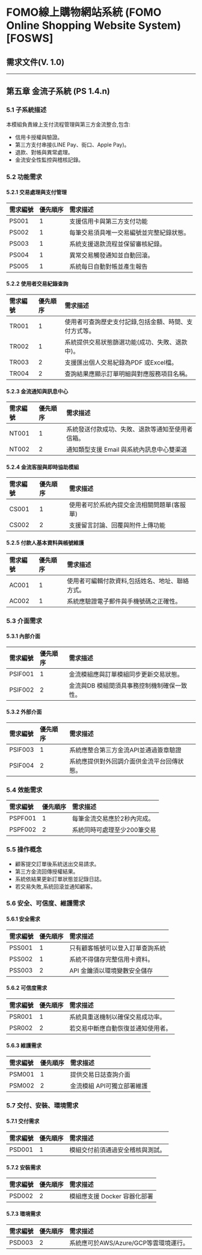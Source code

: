 # FOMO線上購物網站系統 (FOMO Online Shopping Website System) [FOSWS]
## 需求文件(V. 1.0)

---

## 第五章 金流子系統 (PS 1.4.n)

### 5.1 子系統描述
本模組負責線上支付流程管理與第三方金流整合,包含:
* 信用卡授權與驗證。
* 第三方支付串接(LINE Pay、街口、Apple Pay)。
* 退款、對帳與異常處理。
* 金流安全性監控與稽核記錄。

### 5.2 功能需求

#### 5.2.1 交易處理與支付管理

| 需求編號 | 優先順序 | 需求描述 |
| :--- | :--- | :--- |
| PS001 | 1 | 支援信用卡與第三方支付功能 |
| PS002 | 1 | 每筆交易須具唯一交易編號並完整紀錄狀態。 |
| PS003 | 1 | 系統支援退款流程並保留審核紀錄。 |
| PS004 | 1 | 異常交易觸發通知並自動回滾。 |
| PS005 | 1 | 系統每日自動對帳並產生報告 |

#### 5.2.2 使用者交易紀錄查詢

| 需求編號 | 優先順序 | 需求描述 |
| :--- | :--- | :--- |
| TR001 | 1 | 使用者可查詢歷史支付記錄,包括金額、時間、支付方式等。 |
| TR002 | 1 | 系統提供交易狀態篩選功能(成功、失敗、退款中)。 |
| TR003 | 2 | 支援匯出個人交易紀錄為PDF 或Excel檔。 |
| TR004 | 2 | 查詢結果應顯示訂單明細與對應服務項目名稱。 |

#### 5.2.3 金流通知與訊息中心

| 需求編號 | 優先順序 | 需求描述 |
| :--- | :--- | :--- |
| NT001 | 1 | 系統發送付款成功、失敗、退款等通知至使用者信箱。 |
| NT002 | 2 | 通知類型支援 Email 與系統內訊息中心雙渠道 |

#### 5.2.4 金流客服與即時協助模組

| 需求編號 | 優先順序 | 需求描述 |
| :--- | :--- | :--- |
| CS001 | 1 | 使用者可於系統內提交金流相關問題單(客服單) |
| CS002 | 2 | 支援留言討論、回覆與附件上傳功能 |

#### 5.2.5 付款人基本資料與帳號維護

| 需求編號 | 優先順序 | 需求描述 |
| :--- | :--- | :--- |
| AC001 | 1 | 使用者可編輯付款資料,包括姓名、地址、聯絡方式。 |
| AC002 | 1 | 系統應驗證電子郵件與手機號碼之正確性。 |

### 5.3 介面需求

#### 5.3.1 內部介面

| 需求編號 | 優先順序 | 需求描述 |
| :--- | :--- | :--- |
| PSIF001 | 1 | 金流模組應與訂單模組同步更新交易狀態。 |
| PSIF002 | 2 | 金流與DB 模組間須具事務控制機制確保一致性。 |

#### 5.3.2 外部介面

| 需求編號 | 優先順序 | 需求描述 |
| :--- | :--- | :--- |
| PSIF003 | 1 | 系統應整合第三方金流API並通過簽章驗證 |
| PSIF004 | 2 | 系統應提供對外回調介面供金流平台回傳狀態。 |

### 5.4 效能需求

| 需求編號 | 優先順序 | 需求描述 |
| :--- | :--- | :--- |
| PSPF001 | 1 | 每筆金流交易應於2秒內完成。 |
| PSPF002 | 2 | 系統同時可處理至少200筆交易 |

### 5.5 操作概念
* 顧客提交訂單後系統送出交易請求。
* 第三方金流回傳授權結果。
* 系統依結果更新訂單狀態並記錄日誌。
* 若交易失敗,系統回滾並通知顧客。

### 5.6 安全、可信度、維護需求

#### 5.6.1 安全需求

| 需求編號 | 優先順序 | 需求描述 |
| :--- | :--- | :--- |
| PSS001 | 1 | 只有顧客帳號可以登入訂單查詢系統 |
| PSS002 | 1 | 系統不得儲存完整信用卡資料。 |
| PSS003 | 2 | API 金鑰須以環境變數安全儲存 |

#### 5.6.2 可信度需求

| 需求編號 | 優先順序 | 需求描述 |
| :--- | :--- | :--- |
| PSR001 | 1 | 系統具重送機制以確保交易成功率。 |
| PSR002 | 2 | 若交易中斷應自動恢復並通知使用者。 |

#### 5.6.3 維護需求

| 需求編號 | 優先順序 | 需求描述 |
| :--- | :--- | :--- |
| PSM001 | 1 | 提供交易日誌查詢介面 |
| PSM002 | 2 | 金流模組 API可獨立部署維護 |

### 5.7 交付、安裝、環境需求

#### 5.7.1 交付需求

| 需求編號 | 優先順序 | 需求描述 |
| :--- | :--- | :--- |
| PSD001 | 1 | 模組交付前須通過安全稽核與測試。 |

#### 5.7.2 安裝需求

| 需求編號 | 優先順序 | 需求描述 |
| :--- | :--- | :--- |
| PSD002 | 2 | 模組應支援 Docker 容器化部署 |

#### 5.7.3 環境需求

| 需求編號 | 優先順序 | 需求描述 |
| :--- | :--- | :--- |
| PSD003 | 2 | 系統應可於AWS/Azure/GCP等雲環境運行。 |
